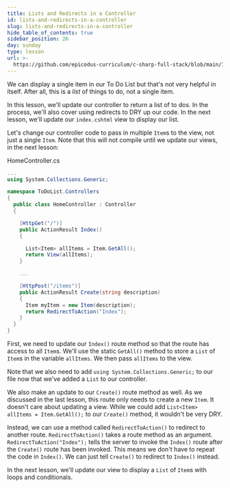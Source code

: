 ```yaml
---
title: Lists and Redirects in a Controller
id: lists-and-redirects-in-a-controller
slug: lists-and-redirects-in-a-controller
hide_table_of_contents: true
sidebar_position: 26
day: sunday
type: lesson
url: >-
  https://github.com/epicodus-curriculum/c-sharp-full-stack/blob/main/1e_lists_and_redirects_in_a_controller.md
---
```


We can display a single item in our To Do List but that's not very helpful in itself. After all, this is a _list_ of things to do, not a single item.

In this lesson, we'll update our controller to return a list of to dos. In the process, we'll also cover using redirects to DRY up our code. In the next lesson, we'll update our `index.cshtml` view to display our list.

Let's change our controller code to pass in multiple `Item`s to the view, not just a single `Item`. Note that this will not compile until we update our views, in the next lesson:

<div class="filename">HomeController.cs</div>

```csharp
...
using System.Collections.Generic;

namespace ToDoList.Controllers
{
  public class HomeController : Controller
  {

    [HttpGet("/")]
    public ActionResult Index()
    {

      List<Item> allItems = Item.GetAll();
      return View(allItems);
    }

    ...

    [HttpPost("/items")]
    public ActionResult Create(string description)
    {
      Item myItem = new Item(description);
      return RedirectToAction("Index");
    }
  }
}
```

First, we need to update our `Index()` route method so that the route has access to all `Item`s. We'll use the static `GetAll()` method to store a `List` of `Item`s in the variable `allItems`. We then pass `allItems` to the view.

Note that we also need to add `using System.Collections.Generic;` to our file now that we've added a `List` to our controller.

We also make an update to our `Create()` route method as well. As we discussed in the last lesson, this route only needs to create a new `Item`. It doesn't care about updating a view. While we could add `List<Item> allItems = Item.GetAll();` to our `Create()` method, it wouldn't be very DRY.

Instead, we can use a method called `RedirectToAction()` to redirect to another route. `RedirectToAction()` takes a route method as an argument. `RedirectToAction("Index");` tells the server to invoke the `Index()` route after the `Create()` route has been invoked. This means we don't have to repeat the code in `Index()`. We can just tell `Create()` to redirect to `Index()` instead.

In the next lesson, we'll update our view to display a `List` of `Item`s with loops and conditionals.
